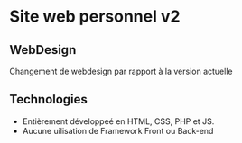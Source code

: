 # Site web personnel v2

## WebDesign
Changement de webdesign par rapport à la version actuelle

## Technologies
- Entièrement développeé en HTML, CSS, PHP et JS.
- Aucune uilisation de Framework Front ou Back-end


